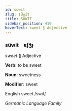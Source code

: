 ```yaml
---
id: süwit
slug: süwit
title: SÜWİT
sidebar_position: 410
hoverText: sweet § Adjective
---
```


### süwit&emsp;<span kind="abugida">ɐʄʒ̆ɟ</span>

*sweet* **§** Adjective

**Verb**: to be sweet

**Noun**: sweetness

**Modifier**: sweet

English sweet /swit/

*Germanic Language Family*